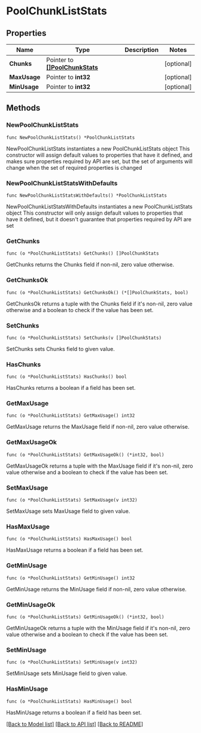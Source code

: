 # PoolChunkListStats

## Properties

Name | Type | Description | Notes
------------ | ------------- | ------------- | -------------
**Chunks** | Pointer to [**[]PoolChunkStats**](PoolChunkStats.md) |  | [optional] 
**MaxUsage** | Pointer to **int32** |  | [optional] 
**MinUsage** | Pointer to **int32** |  | [optional] 

## Methods

### NewPoolChunkListStats

`func NewPoolChunkListStats() *PoolChunkListStats`

NewPoolChunkListStats instantiates a new PoolChunkListStats object
This constructor will assign default values to properties that have it defined,
and makes sure properties required by API are set, but the set of arguments
will change when the set of required properties is changed

### NewPoolChunkListStatsWithDefaults

`func NewPoolChunkListStatsWithDefaults() *PoolChunkListStats`

NewPoolChunkListStatsWithDefaults instantiates a new PoolChunkListStats object
This constructor will only assign default values to properties that have it defined,
but it doesn't guarantee that properties required by API are set

### GetChunks

`func (o *PoolChunkListStats) GetChunks() []PoolChunkStats`

GetChunks returns the Chunks field if non-nil, zero value otherwise.

### GetChunksOk

`func (o *PoolChunkListStats) GetChunksOk() (*[]PoolChunkStats, bool)`

GetChunksOk returns a tuple with the Chunks field if it's non-nil, zero value otherwise
and a boolean to check if the value has been set.

### SetChunks

`func (o *PoolChunkListStats) SetChunks(v []PoolChunkStats)`

SetChunks sets Chunks field to given value.

### HasChunks

`func (o *PoolChunkListStats) HasChunks() bool`

HasChunks returns a boolean if a field has been set.

### GetMaxUsage

`func (o *PoolChunkListStats) GetMaxUsage() int32`

GetMaxUsage returns the MaxUsage field if non-nil, zero value otherwise.

### GetMaxUsageOk

`func (o *PoolChunkListStats) GetMaxUsageOk() (*int32, bool)`

GetMaxUsageOk returns a tuple with the MaxUsage field if it's non-nil, zero value otherwise
and a boolean to check if the value has been set.

### SetMaxUsage

`func (o *PoolChunkListStats) SetMaxUsage(v int32)`

SetMaxUsage sets MaxUsage field to given value.

### HasMaxUsage

`func (o *PoolChunkListStats) HasMaxUsage() bool`

HasMaxUsage returns a boolean if a field has been set.

### GetMinUsage

`func (o *PoolChunkListStats) GetMinUsage() int32`

GetMinUsage returns the MinUsage field if non-nil, zero value otherwise.

### GetMinUsageOk

`func (o *PoolChunkListStats) GetMinUsageOk() (*int32, bool)`

GetMinUsageOk returns a tuple with the MinUsage field if it's non-nil, zero value otherwise
and a boolean to check if the value has been set.

### SetMinUsage

`func (o *PoolChunkListStats) SetMinUsage(v int32)`

SetMinUsage sets MinUsage field to given value.

### HasMinUsage

`func (o *PoolChunkListStats) HasMinUsage() bool`

HasMinUsage returns a boolean if a field has been set.


[[Back to Model list]](../README.md#documentation-for-models) [[Back to API list]](../README.md#documentation-for-api-endpoints) [[Back to README]](../README.md)



